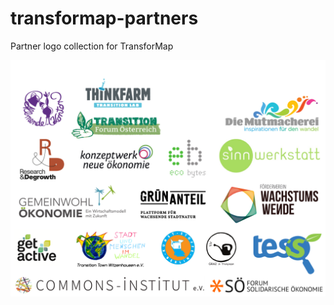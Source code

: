 # transformap-partners

Partner logo collection for TransforMap

![TransforMap partners](logos.png)

